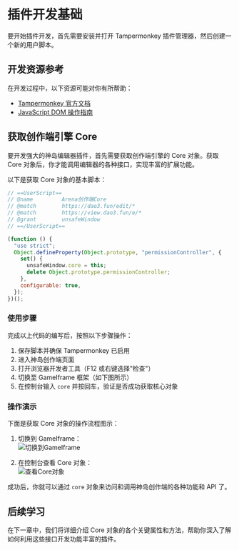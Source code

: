 # 插件开发基础

要开始插件开发，首先需要安装并打开 Tampermonkey 插件管理器，然后创建一个新的用户脚本。

## 开发资源参考

在开发过程中，以下资源可能对你有所帮助：

- [Tampermonkey 官方文档](https://www.tampermonkey.net/documentation.php)
- [JavaScript DOM 操作指南](https://developer.mozilla.org/zh-CN/docs/Web/API/Document_Object_Model)

## 获取创作端引擎 Core

要开发强大的神岛编辑器插件，首先需要获取创作端引擎的 Core 对象。获取 Core 对象后，你才能调用编辑器的各种接口，实现丰富的扩展功能。

以下是获取 Core 对象的基本脚本：

```js
// ==UserScript==
// @name         Arena创作端Core
// @match        https://dao3.fun/edit/*
// @match        https://view.dao3.fun/e/*
// @grant        unsafeWindow
// ==/UserScript==

(function () {
  "use strict";
  Object.defineProperty(Object.prototype, "permissionController", {
    set() {
      unsafeWindow.core = this;
      delete Object.prototype.permissionController;
    },
    configurable: true,
  });
})();
```

### 使用步骤

完成以上代码的编写后，按照以下步骤操作：

1. 保存脚本并确保 Tampermonkey 已启用
2. 进入神岛创作端页面
3. 打开浏览器开发者工具（F12 或右键选择"检查"）
4. 切换至 GameIframe 框架（如下图所示）
5. 在控制台输入 `core` 并按回车，验证是否成功获取核心对象

### 操作演示

下面是获取 Core 对象的操作流程图示：

1. 切换到 GameIframe：  
   ![切换到GameIframe](/QQ20250516-164307.png)

2. 在控制台查看 Core 对象：  
   ![查看Core对象](/QQ20250516-164351.png)

成功后，你就可以通过 `core` 对象来访问和调用神岛创作端的各种功能和 API 了。

## 后续学习

在下一章中，我们将详细介绍 Core 对象的各个关键属性和方法，帮助你深入了解如何利用这些接口开发功能丰富的插件。
